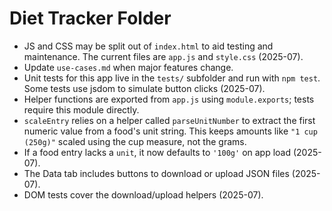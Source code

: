 # Diet Tracker Folder
- JS and CSS may be split out of `index.html` to aid testing and maintenance. The current files are `app.js` and `style.css` (2025-07).
- Update `use-cases.md` when major features change.
- Unit tests for this app live in the `tests/` subfolder and run with `npm test`.
  Some tests use jsdom to simulate button clicks (2025-07).
- Helper functions are exported from `app.js` using `module.exports`; tests require this module directly.
- `scaleEntry` relies on a helper called `parseUnitNumber` to extract the first
  numeric value from a food's unit string. This keeps amounts like `"1 cup (250g)"`
  scaled using the cup measure, not the grams.
- If a food entry lacks a `unit`, it now defaults to `'100g'` on app load (2025-07).
- The Data tab includes buttons to download or upload JSON files (2025-07).
- DOM tests cover the download/upload helpers (2025-07).
